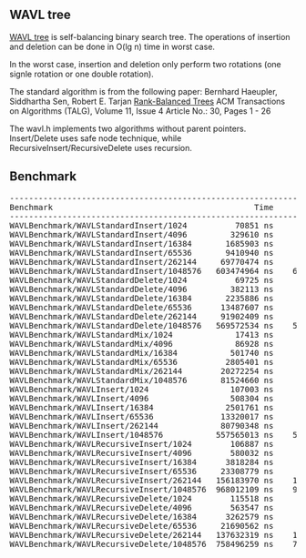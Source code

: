 ## WAVL tree
[WAVL tree](https://en.wikipedia.org/wiki/WAVL_tree) is self-balancing binary search
tree. The operations of insertion and deletion can be done in O(lg n) time in
worst case.

In the worst case, insertion and deletion only perform two rotations (one signle
rotation or one double rotation).

The standard algorithm is from the following paper:
Bernhard Haeupler, Siddhartha Sen, Robert E. Tarjan
[Rank-Balanced Trees](https://doi.org/10.1145/2689412)
ACM Transactions on Algorithms (TALG), Volume 11, Issue 4
Article No.: 30, Pages 1 - 26

The wavl.h implements two algorithms without parent pointers. Insert/Delete uses safe node technique,
while RecursiveInsert/RecursiveDelete uses recursion.

## Benchmark
<pre>
------------------------------------------------------------------------------------
Benchmark                                          Time             CPU   Iterations
------------------------------------------------------------------------------------
WAVLBenchmark/WAVLStandardInsert/1024          70851 ns        70844 ns         9609
WAVLBenchmark/WAVLStandardInsert/4096         329610 ns       329598 ns         2034
WAVLBenchmark/WAVLStandardInsert/16384       1685903 ns      1685957 ns          414
WAVLBenchmark/WAVLStandardInsert/65536       9410940 ns      9411022 ns           67
WAVLBenchmark/WAVLStandardInsert/262144     69770474 ns     69771957 ns           12
WAVLBenchmark/WAVLStandardInsert/1048576   603474964 ns    603468300 ns            1
WAVLBenchmark/WAVLStandardDelete/1024          69725 ns        69678 ns        10190
WAVLBenchmark/WAVLStandardDelete/4096         382113 ns       382110 ns         1743
WAVLBenchmark/WAVLStandardDelete/16384       2235886 ns      2235931 ns          313
WAVLBenchmark/WAVLStandardDelete/65536      13487607 ns     13488455 ns           53
WAVLBenchmark/WAVLStandardDelete/262144     91902409 ns     91902241 ns            8
WAVLBenchmark/WAVLStandardDelete/1048576   569572534 ns    569570977 ns            1
WAVLBenchmark/WAVLStandardMix/1024             17413 ns        17357 ns        44680
WAVLBenchmark/WAVLStandardMix/4096             86928 ns        86842 ns         7149
WAVLBenchmark/WAVLStandardMix/16384           501740 ns       501555 ns         1548
WAVLBenchmark/WAVLStandardMix/65536          2805401 ns      2805087 ns          276
WAVLBenchmark/WAVLStandardMix/262144        20272254 ns     20272241 ns           39
WAVLBenchmark/WAVLStandardMix/1048576       81524660 ns     81523618 ns            9
WAVLBenchmark/WAVLInsert/1024                 107003 ns       106987 ns         6463
WAVLBenchmark/WAVLInsert/4096                 508304 ns       508359 ns         1389
WAVLBenchmark/WAVLInsert/16384               2501761 ns      2501817 ns          279
WAVLBenchmark/WAVLInsert/65536              13320017 ns     13320483 ns           52
WAVLBenchmark/WAVLInsert/262144             80790348 ns     80792394 ns           10
WAVLBenchmark/WAVLInsert/1048576           557565013 ns    557565196 ns            1
WAVLBenchmark/WAVLRecursiveInsert/1024        106887 ns       106896 ns         6651
WAVLBenchmark/WAVLRecursiveInsert/4096        580032 ns       580292 ns         1207
WAVLBenchmark/WAVLRecursiveInsert/16384      3818284 ns      3819031 ns          190
WAVLBenchmark/WAVLRecursiveInsert/65536     23308779 ns     23310276 ns           28
WAVLBenchmark/WAVLRecursiveInsert/262144   156183970 ns    156186030 ns            4
WAVLBenchmark/WAVLRecursiveInsert/1048576  968012109 ns    968014594 ns            1
WAVLBenchmark/WAVLRecursiveDelete/1024        115518 ns       115473 ns         6162
WAVLBenchmark/WAVLRecursiveDelete/4096        563547 ns       563501 ns         1241
WAVLBenchmark/WAVLRecursiveDelete/16384      3262579 ns      3262376 ns          217
WAVLBenchmark/WAVLRecursiveDelete/65536     21690562 ns     21690373 ns           33
WAVLBenchmark/WAVLRecursiveDelete/262144   137632319 ns    137632022 ns            5
WAVLBenchmark/WAVLRecursiveDelete/1048576  758496259 ns    758494198 ns            1
</pre>
